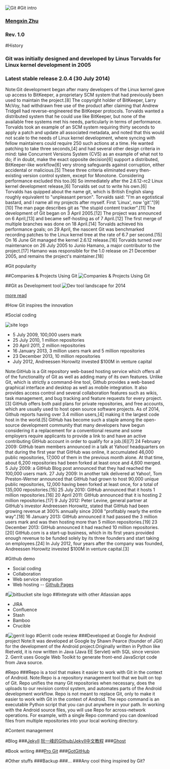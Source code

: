 ![Git](http://www.rosehosting.com/blog/wp-content/uploads/2014/05/how-to-install-and-set-up-git-on-ubuntu-14-04-lts-vps.jpg)
#Git intro

### [Mengxin Zhu](mailto://zhumxin@cn.ibm.com)

### Rev. 1.0



#History

### Git was initially designed and developed by Linus Torvalds for Linux kernel development in 2005

### Latest stable release 2.0.4 (30 July 2014)

Note:Git development began after many developers of the Linux kernel gave up access to BitKeeper, a proprietary SCM system that had previously been used to maintain the project.[8] The copyright holder of BitKeeper, Larry McVoy, had withdrawn free use of the product after claiming that Andrew Tridgell had reverse-engineered the BitKeeper protocols.
Torvalds wanted a distributed system that he could use like BitKeeper, but none of the available free systems met his needs, particularly in terms of performance. Torvalds took an example of an SCM system requiring thirty seconds to apply a patch and update all associated metadata, and noted that this would not scale to the needs of Linux kernel development, where syncing with fellow maintainers could require 250 such actions at a time. He wanted patching to take three seconds,[4] and had several other design criteria in mind:
take Concurrent Versions System (CVS) as an example of what not to do; if in doubt, make the exact opposite decision[6]
support a distributed, BitKeeper-like workflow[6]
very strong safeguards against corruption, either accidental or malicious.[5]
These three criteria eliminated every then-existing version control system, except for Monotone. Considering performance excluded this too.[6] So immediately after the 2.6.12-rc2 Linux kernel development release,[6] Torvalds set out to write his own.[6]
Torvalds has quipped about the name git, which is British English slang roughly equivalent to "unpleasant person". Torvalds said: "I'm an egotistical bastard, and I name all my projects after myself. First 'Linux', now 'git'."[9][10] The man page describes git as "the stupid content tracker".[11]
The development of Git began on 3 April 2005.[12] The project was announced on 6 April,[13] and became self-hosting as of 7 April.[12] The first merge of multiple branches was done on 18 April.[14] Torvalds achieved his performance goals; on 29 April, the nascent Git was benchmarked recording patches to the Linux kernel tree at the rate of 6.7 per second.[15] On 16 June Git managed the kernel 2.6.12 release.[16] Torvalds turned over maintenance on 26 July 2005 to Junio Hamano, a major contributor to the project.[17] Hamano was responsible for the 1.0 release on 21 December 2005, and remains the project's maintainer.[18]



#Git popularity


##Companies & Projects Using Git
![Companies & Projects Using Git](https://www.evernote.com/shard/s220/sh/13bce916-ed45-44da-b824-de32587a3dca/8627f5be1fe866ff040f218d522eaa42/deep/0/Git.png)


##Git as Development tool
![Dev tool landscape for 2014](http://zeroturnaround.com/wp-content/uploads/2014/05/2014-leaderboard-of-java-tools-and-technologies-640x453.jpg)

[more read](http://zeroturnaround.com/rebellabs/java-tools-and-technologies-landscape-for-2014/)



#How Git inspires the innovation


#Social coding


![site logo](https://openframework.stanford.edu/sites/default/files/githuboctocat.jpeg)

* 5 July 2009, 100,000 users mark
* 25 July 2010, 1 million repositories
* 20 April 2011, 2 million repositories
* 16 January 2013, 3 million users mark and 5 million repositories
* 23 December 2013, 10 million repositories
* July 2012, Andreessen Horowitz invested $100M in venture capital

Note:GitHub is a Git repository web-based hosting service which offers all of the functionality of Git as well as adding many of its own features. Unlike Git, which is strictly a command-line tool, Github provides a web-based graphical interface and desktop as well as mobile integration. It also provides access control and several collaboration features such as wikis, task management, and bug tracking and feature requests for every project.[3]
GitHub offers both paid plans for private repositories, and free accounts, which are usually used to host open source software projects. As of 2014, Github reports having over 3.4 million users,[4] making it the largest code host in the world.[5]
GitHub has become such a staple among the open-source development community that many developers have begun considering it a replacement for a conventional resume and some employers require applicants to provide a link to and have an active contributing GitHub account in order to qualify for a job.[6][7]
24 February 2009: GitHub team members announced in a talk at Yahoo! headquarters on that during the first year that GitHub was online, it accumulated 46,000 public repositories, 17,000 of them in the previous month alone. At that time, about 6,200 repositories had been forked at least once and 4,600 merged.
5 July 2009: a GitHub Blog post announced that they had reached the 100,000 users mark.
27 July 2009: In another talk delivered at Yahoo!, Tom Preston-Werner announced that GitHub had grown to host 90,000 unique public repositories, 12,000 having been forked at least once, for a total of 135,000 repositories.[15]
25 July 2010: GitHub announced that it hosts 1 million repositories.[16]
20 April 2011: GitHub announced that it is hosting 2 million repositories.[17]
9 July 2012: Peter Levine, general partner at GitHub's investor Andreessen Horowitz, stated that GitHub had been growing revenue at 300% annually since 2008 "profitably nearly the entire way".[18]
16 January 2013: GitHub announced it had passed the 3 million users mark and was then hosting more than 5 million repositories.[19]
23 December 2013: GitHub announced it had reached 10 million repositories.[20]
GitHub.com is a start-up business, which in its first years provided enough revenue to be funded solely by its three founders and start taking on employees.[24] In July 2012, four years after the company was founded, Andreessen Horowitz invested $100M in venture capital.[3]


#Github demo
* Social coding
* Collaboration
* Web service integration
* Web hosting -- [Github Pages](https://pages.github.com/)


#![bitbucket site logo](http://upload.wikimedia.org/wikipedia/en/f/fc/Bitbucket_Logo.png)
##Integrate with other Atlassian apps
* JIRA
* Confluence
* Stash
* Bamboo
* Crucible


#![gerrit logo](http://upload.wikimedia.org/wikipedia/commons/thumb/4/4d/Gerrit_icon.svg/78px-Gerrit_icon.svg.png)
#Gerrit code review
###Developed at Google for Android project
Note:It was developed at Google by Shawn Pearce (founder of JGit) for the development of the Android project.Originally written in Python like Rietveld, it is now written in Java (Java EE Servlet) with SQL since version 2. Gerrit uses Google Web Toolkit to generate front-end JavaScript code from Java source.


#Repo
###Repo is a tool that makes it easier to work with Git in the context of Android. 
Note:Repo is a repository management tool that we built on top of Git. Repo unifies the many Git repositories when necessary, does the uploads to our revision control system, and automates parts of the Android development workflow. Repo is not meant to replace Git, only to make it easier to work with Git in the context of Android. The repo command is an executable Python script that you can put anywhere in your path. In working with the Android source files, you will use Repo for across-network operations. For example, with a single Repo command you can download files from multiple repositories into your local working directory.


#Content management


#Blog
###[JekyII](http://jekyllrb.com/) 
[阮一峰的Github/JekyII中文教程](http://www.ruanyifeng.com/blog/2012/08/blogging_with_jekyll.html)
###[Ghost](https://github.com/tryghost/Ghost)


#Book writing
###[Pro Git](http://git-scm.com/book/)
###[GotGitHub](https://github.com/gotgit/gotgithub)


#Other stuffs
###Backup
###...
###Any cool thing inspired by Git?
